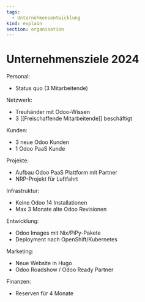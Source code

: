 ```yaml
---
tags:
  - Unternehmensentwicklung
kind: explain
section: organisation
---
```

# Unternehmensziele 2024

Personal:

* Status quo (3 Mitarbeitende)

Netzwerk:

* Treuhänder mit Odoo-Wissen
* 3 [[Freischaffende Mitarbeitende]] beschäftigt

Kunden:

* 3 neue Odoo Kunden
* 1 Odoo PaaS Kunde

Projekte:

* Aufbau Odoo PaaS Plattform mit Partner
* NRP-Projekt für Luftfahrt

Infrastruktur:

* Keine Odoo 14 Installationen
* Max 3 Monate alte Odoo Revisionen

Entwicklung:

* Odoo Images mit Nix/PiPy-Pakete
* Deployment nach OpenShift/Kubernetes

Marketing:

* Neue Website in Hugo
* Odoo Roadshow / Odoo Ready Partner

Finanzen:

* Reserven für 4 Monate
